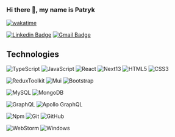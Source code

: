 ### Hi there 👋, my name is Patryk
[![wakatime](https://wakatime.com/badge/user/c1a7a7e5-feb5-4ec6-95a9-4d486e1f6434.svg)](https://wakatime.com/@c1a7a7e5-feb5-4ec6-95a9-4d486e1f6434)

[![Linkedin Badge](https://img.shields.io/badge/-Patryk-blue?style=flat-square&logo=Linkedin&logoColor=white&link=https://www.linkedin.com/in/patryk-orlowski/)](https://www.linkedin.com/in/patryk-orlowski/) [![Gmail Badge](https://img.shields.io/badge/-orzeleagle122@gmail.com-c14438?style=flat-square&logo=Gmail&logoColor=white&link=mailto:orzeleagle122@gmail.com)](mailto:orzeleagle122@gmail.com)

## Technologies

![TypeScript](https://img.shields.io/badge/-TypeScript-black?style=flat-square&logo=typescript)
![JavaScript](https://img.shields.io/badge/-JavaScript-black?style=flat-square&logo=javascript)
![React](https://img.shields.io/badge/-React-black?style=flat-square&logo=react)
![Next13](https://img.shields.io/badge/-Next13-black?style=flat-square&logo=nextdotjs)
![HTML5](https://img.shields.io/badge/-HTML5-E34F26?style=flat-square&logo=html5&logoColor=white)
![CSS3](https://img.shields.io/badge/-CSS3-1572B6?style=flat-square&logo=css3)

![ReduxToolkit](https://img.shields.io/badge/Redux_Toolkit-black?style=flat-square&logo=redux)
![Mui](https://img.shields.io/badge/Mui-black?style=flat-square&logo=mui)
![Bootstrap](https://img.shields.io/badge/-Bootstrap-563D7C?style=flat-square&logo=bootstrap)

![MySQL](https://img.shields.io/badge/-MySQL-black?style=flat-square&logo=mysql)
![MongoDB](https://img.shields.io/badge/-MongoDB-black?style=flat-square&logo=mongodb)

![GraphQL](https://img.shields.io/badge/-GraphQL-E10098?style=flat-square&logo=graphql)
![Apollo GraphQL](https://img.shields.io/badge/-Apollo%20GraphQL-311C87?style=flat-square&logo=apollo-graphql)

![Npm](https://img.shields.io/badge/NPM-black?style=flat-square&logo=npm)
![Git](https://img.shields.io/badge/-Git-black?style=flat-square&logo=git)
![GitHub](https://img.shields.io/badge/-GitHub-181717?style=flat-square&logo=github)

![WebStorm](https://img.shields.io/badge/Editor-WebStorm-blue?style=flat-square&logo=webstorm)
![Windows](https://img.shields.io/badge/OS-Windows-blue?style=flat-square&logo=windows)

<!-- [![Top Langs](https://github-readme-stats.vercel.app/api/top-langs/?username=orzeleagle122&layout=compact&theme=dark)](https://github.com/orzeleagle122/github-readme-stats)

[![orzeleagle122's wakatime stats](https://github-readme-stats.vercel.app/api/wakatime?username=orzeleagle122)](https://github.com/orzeleagle122/github-readme-stats)
 -->











